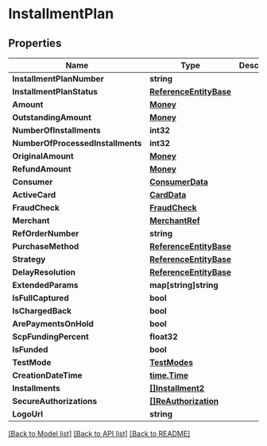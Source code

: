 # InstallmentPlan

## Properties

Name | Type | Description | Notes
------------ | ------------- | ------------- | -------------
**InstallmentPlanNumber** | **string** |  | [optional] 
**InstallmentPlanStatus** | [**ReferenceEntityBase**](ReferenceEntityBase.md) |  | [optional] 
**Amount** | [**Money**](Money.md) |  | [optional] 
**OutstandingAmount** | [**Money**](Money.md) |  | [optional] 
**NumberOfInstallments** | **int32** |  | 
**NumberOfProcessedInstallments** | **int32** |  | 
**OriginalAmount** | [**Money**](Money.md) |  | [optional] 
**RefundAmount** | [**Money**](Money.md) |  | [optional] 
**Consumer** | [**ConsumerData**](ConsumerData.md) |  | [optional] 
**ActiveCard** | [**CardData**](CardData.md) |  | [optional] 
**FraudCheck** | [**FraudCheck**](FraudCheck.md) |  | [optional] 
**Merchant** | [**MerchantRef**](MerchantRef.md) |  | [optional] 
**RefOrderNumber** | **string** |  | [optional] 
**PurchaseMethod** | [**ReferenceEntityBase**](ReferenceEntityBase.md) |  | [optional] 
**Strategy** | [**ReferenceEntityBase**](ReferenceEntityBase.md) |  | [optional] 
**DelayResolution** | [**ReferenceEntityBase**](ReferenceEntityBase.md) |  | [optional] 
**ExtendedParams** | **map[string]string** |  | [optional] 
**IsFullCaptured** | **bool** |  | 
**IsChargedBack** | **bool** |  | 
**ArePaymentsOnHold** | **bool** |  | 
**ScpFundingPercent** | **float32** |  | 
**IsFunded** | **bool** |  | 
**TestMode** | [**TestModes**](TestModes.md) |  | 
**CreationDateTime** | [**time.Time**](time.Time.md) |  | 
**Installments** | [**[]Installment2**](Installment2.md) |  | [optional] 
**SecureAuthorizations** | [**[]ReAuthorization**](ReAuthorization.md) |  | [optional] 
**LogoUrl** | **string** |  | [optional] 

[[Back to Model list]](../README.md#documentation-for-models) [[Back to API list]](../README.md#documentation-for-api-endpoints) [[Back to README]](../README.md)


